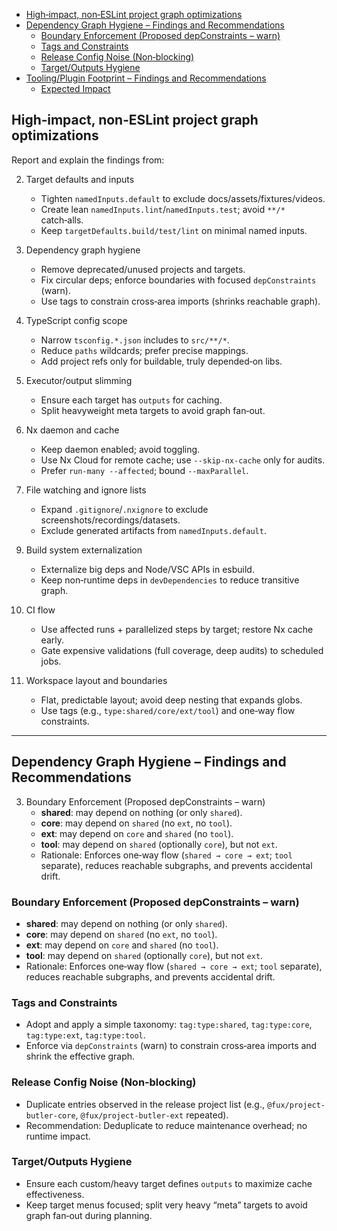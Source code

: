 - [High‑impact, non‑ESLint project graph optimizations](#highimpact-noneslint-project-graph-optimizations)
- [Dependency Graph Hygiene – Findings and Recommendations](#dependency-graph-hygiene--findings-and-recommendations)
    - [Boundary Enforcement (Proposed depConstraints – warn)](#boundary-enforcement-proposed-depconstraints--warn)
    - [Tags and Constraints](#tags-and-constraints)
    - [Release Config Noise (Non‑blocking)](#release-config-noise-nonblocking)
    - [Target/Outputs Hygiene](#targetoutputs-hygiene)
- [Tooling/Plugin Footprint – Findings and Recommendations](#toolingplugin-footprint--findings-and-recommendations)
    - [Expected Impact](#expected-impact)

## High‑impact, non‑ESLint project graph optimizations

Report and explain the findings from:

<!-- 1. Affected‑only everywhere (not used)
    - Prefer `nx affected -t build,test,lint --parallel` over all‑project scans.
    - In CI use merge base; locally use `--base` when needed. -->

2. Target defaults and inputs
    - Tighten `namedInputs.default` to exclude docs/assets/fixtures/videos.
    - Create lean `namedInputs.lint`/`namedInputs.test`; avoid `**/*` catch‑alls.
    - Keep `targetDefaults.build/test/lint` on minimal named inputs.

3. Dependency graph hygiene
    - Remove deprecated/unused projects and targets.
    - Fix circular deps; enforce boundaries with focused `depConstraints` (warn).
    - Use tags to constrain cross‑area imports (shrinks reachable graph).

4. TypeScript config scope
    - Narrow `tsconfig.*.json` includes to `src/**/*`.
    - Reduce `paths` wildcards; prefer precise mappings.
    - Add project refs only for buildable, truly depended‑on libs.

5. Executor/output slimming
    - Ensure each target has `outputs` for caching.
    - Split heavyweight meta targets to avoid graph fan‑out.

6. Nx daemon and cache
    - Keep daemon enabled; avoid toggling.
    - Use Nx Cloud for remote cache; use `--skip-nx-cache` only for audits.
    - Prefer `run-many --affected`; bound `--maxParallel`.

7. File watching and ignore lists
    - Expand `.gitignore`/`.nxignore` to exclude screenshots/recordings/datasets.
    - Exclude generated artifacts from `namedInputs.default`.

<!-- [✔] Tooling/plugin footprint
    - Remove unused Nx plugins.
    - Avoid project‑graph plugins that scan non‑code files.
    - Consolidate custom executors; reuse built‑ins. -->

9. Build system externalization
    - Externalize big deps and Node/VSC APIs in esbuild.
    - Keep non‑runtime deps in `devDependencies` to reduce transitive graph.

10. CI flow
    - Use affected runs + parallelized steps by target; restore Nx cache early.
    - Gate expensive validations (full coverage, deep audits) to scheduled jobs.

11. Workspace layout and boundaries
    - Flat, predictable layout; avoid deep nesting that expands globs.
    - Use tags (e.g., `type:shared/core/ext/tool`) and one‑way flow constraints.

---

## Dependency Graph Hygiene – Findings and Recommendations

<!--
1. Deprecated/Unused Projects
    - **@fux/source**
        - Root is workspace root (`.`) and exposes no targets.
        - Likely a placeholder/stale artifact; it adds noise to the graph.
        - **Recommendation**: Remove or convert into a documented meta project if intentionally kept. -->

3. Boundary Enforcement (Proposed depConstraints – warn)
    - **shared**: may depend on nothing (or only `shared`).
    - **core**: may depend on `shared` (no `ext`, no `tool`).
    - **ext**: may depend on `core` and `shared` (no `tool`).
    - **tool**: may depend on `shared` (optionally `core`), but not `ext`.
    - Rationale: Enforces one‑way flow (`shared → core → ext`; `tool` separate), reduces reachable subgraphs, and prevents accidental drift.

### Boundary Enforcement (Proposed depConstraints – warn)

- **shared**: may depend on nothing (or only `shared`).
- **core**: may depend on `shared` (no `ext`, no `tool`).
- **ext**: may depend on `core` and `shared` (no `tool`).
- **tool**: may depend on `shared` (optionally `core`), but not `ext`.
- Rationale: Enforces one‑way flow (`shared → core → ext`; `tool` separate), reduces reachable subgraphs, and prevents accidental drift.

### Tags and Constraints

- Adopt and apply a simple taxonomy: `tag:type:shared`, `tag:type:core`, `tag:type:ext`, `tag:type:tool`.
- Enforce via `depConstraints` (warn) to constrain cross‑area imports and shrink the effective graph.

### Release Config Noise (Non‑blocking)

- Duplicate entries observed in the release project list (e.g., `@fux/project-butler-core`, `@fux/project-butler-ext` repeated).
- Recommendation: Deduplicate to reduce maintenance overhead; no runtime impact.

### Target/Outputs Hygiene

- Ensure each custom/heavy target defines `outputs` to maximize cache effectiveness.
- Keep target menus focused; split very heavy “meta” targets to avoid graph fan‑out during planning.
